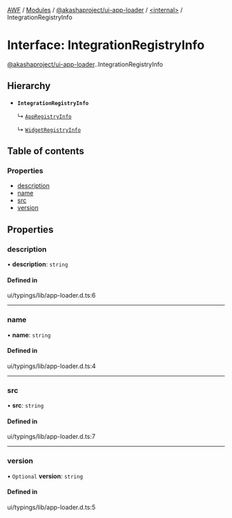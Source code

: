 [AWF](../README.md) / [Modules](../modules.md) / [@akashaproject/ui-app-loader](../modules/akashaproject_ui_app_loader.md) / [<internal\>](../modules/akashaproject_ui_app_loader._internal_.md) / IntegrationRegistryInfo

# Interface: IntegrationRegistryInfo

[@akashaproject/ui-app-loader](../modules/akashaproject_ui_app_loader.md).[<internal>](../modules/akashaproject_ui_app_loader._internal_.md).IntegrationRegistryInfo

## Hierarchy

- **`IntegrationRegistryInfo`**

  ↳ [`AppRegistryInfo`](akashaproject_ui_app_loader._internal_.AppRegistryInfo.md)

  ↳ [`WidgetRegistryInfo`](akashaproject_ui_app_loader._internal_.WidgetRegistryInfo.md)

## Table of contents

### Properties

- [description](akashaproject_ui_app_loader._internal_.IntegrationRegistryInfo.md#description)
- [name](akashaproject_ui_app_loader._internal_.IntegrationRegistryInfo.md#name)
- [src](akashaproject_ui_app_loader._internal_.IntegrationRegistryInfo.md#src)
- [version](akashaproject_ui_app_loader._internal_.IntegrationRegistryInfo.md#version)

## Properties

### description

• **description**: `string`

#### Defined in

ui/typings/lib/app-loader.d.ts:6

___

### name

• **name**: `string`

#### Defined in

ui/typings/lib/app-loader.d.ts:4

___

### src

• **src**: `string`

#### Defined in

ui/typings/lib/app-loader.d.ts:7

___

### version

• `Optional` **version**: `string`

#### Defined in

ui/typings/lib/app-loader.d.ts:5
